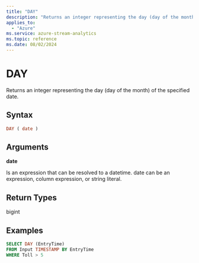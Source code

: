 ```yaml
---
title: "DAY"
description: "Returns an integer representing the day (day of the month) of the specified date."
applies_to: 
  - "Azure"
ms.service: azure-stream-analytics
ms.topic: reference
ms.date: 08/02/2024
---
```

# DAY
  Returns an integer representing the day (day of the month) of the specified date.  
  
 ## Syntax  
  
```SQL   
DAY ( date )  
```  
  
## Arguments  
 **date**  
  
 Is an expression that can be resolved to a datetime. date can be an expression, column expression, or string literal.  
  
## Return Types  
 bigint  
  
## Examples  
  
```SQL  
SELECT DAY (EntryTime)  
FROM Input TIMESTAMP BY EntryTime  
WHERE Toll > 5  
  
```  
  
  
